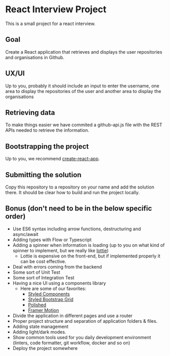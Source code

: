 # React Interview Project
This is a small project for a react interview.

## Goal
Create a React application that retrieves and displays the user repositories and organisations in Github.

## UX/UI
Up to you, probably it should include an input to enter the username, one area to display the repositories of the user and another area to display the organisations

## Retrieving data
To make things easier we have commited a github-api.js file with the REST APIs needed to retrieve the information.

## Bootstrapping the project
Up to you, we recommend [create-react-app](https://github.com/facebook/create-react-app).

## Submitting the solution
Copy this repository to a repository on your name and add the solution there. It should be clear how to build and run the project locally.

## Bonus (don't need to be in the below specific order)
* Use ES6 syntax including arrow functions, destructuring and async/await
* Adding types with Flow or Typescript
* Adding a spinner when information is loading (up to you on what kind of spinner to implement, but we really like [lottie](https://lottiefiles.com/))
	* Lottie is expensive on the front-end, but if implemented properly it can be cost effective.
* Deal with errors coming from the backend
* Some sort of Unit Test
* Some sort of Integration Test
* Having a nice UI using a components library
	* Here are some of our favorites:
		* [Styled Components](http://styled-components.com/)
		* [Styled Bootstrap Grid](https://github.com/dragma/styled-bootstrap-grid)
		* [Polished](https://polished.js.org/)
		* [Framer Motion](https://www.framer.com/motion/)
* Divide the application in different pages and use a router
* Proper project structure and separation of application folders & files.
* Adding state management
* Adding light/dark modes.
* Show common tools used for you daily development environment (linters, code formatter, git workflow, docker and so on)
* Deploy the project somewhere
